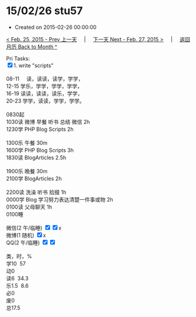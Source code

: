 # 15/02/26 stu57

- Created on 2015-02-26 00:00:00

[< Feb. 25, 2015 - Prev 上一天](/lifelogs/2015/02/d25.md) &nbsp; &nbsp; | &nbsp; &nbsp; [下一天 Next - Feb. 27, 2015 >](/lifelogs/2015/02/d27.md) &nbsp; &nbsp; |  &nbsp; &nbsp; [返回月历 Back to Month ^](/lifelogs/2015/02/index.md)
<br/><div>Pri Tasks:<br/><input type="checkbox" checked="true"/>1. write "scripts"<div><br/></div>08-11     读，读读，读学，学学，<br/>12-15 学乐，学学，学学，学学，<br/>16-19 读读，读读，读乐，学学，<br/>20-23 学学，读读，学学，学学。</div><div><div><br/></div>0830起</div><div>1030读 微博 早餐 听书 总结 微信 2h</div><div>1230学 PHP Blog Scripts 2h<div><br/></div>1300乐 午餐 30m</div><div>1600学 PHP Blog Scripts 3h</div><div>1830读 BlogArticles 2.5h<div><br/></div>1900乐 晚餐 30m<br/>2100学 BlogArticles 2h</div><div><br/>2200读 洗澡 听书 拾掇 1h<br/>0000学 Blog 学习努力表达清楚一件事或物 2h<br/>0100读 父母聊天 1h</div><div>0100睡</div><div><br/>微信(2 午/临睡) <input type="checkbox" checked="true"/><input type="checkbox" checked="true"/>x<br/>微博(1 随机) <input type="checkbox" checked="true"/>x<br/>QQ(2 午/临睡) <input type="checkbox" checked="true"/><input type="checkbox" checked="true"/><br/><div><br/></div>类，时，%<br/>学10  57<br/>动0<br/>读6  34.3<br/>乐1.5  8.6<br/>必0<br/>废0<br/>总17.5</div>
